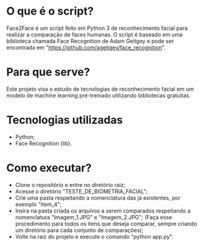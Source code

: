 # O que é o script?
Face2Face é um script feito em Python 3 de reconhecimento facial para realizar a comparação de faces humanas. 
O script é baseado em uma biblioteca chamada Face Recognition de Adam Geitgey e pode ser encontrada em "https://github.com/ageitgey/face_recognition".

# Para que serve?
Este projeto visa o estudo de tecnologias de reconhecimento facial em um modelo de machine learning pré-treinado utilizando bibliotecas gratuitas.

# Tecnologias utilizadas
* Python;
* Face Recognition (lib).

# Como executar?
* Clone o repositório e entre no diretório raiz;
* Acesse o diretório "TESTE_DE_BIOMETRIA_FACIAL";
* Crie uma pasta respeitando a nomenclatura das já existentes, por exemplo "Item_4";
* Insira na pasta criada os arquivos a serem comparados respeitando a nomenclatura "Imagem_1.JPG" e "Imagem_2.JPG"; (Faça esse procedimento para todos os itens que deseja comparar, sempre criando um diretório para cada conjunto de comparações);
* Volte na raiz do projeto e execute o comando "python app.py".

